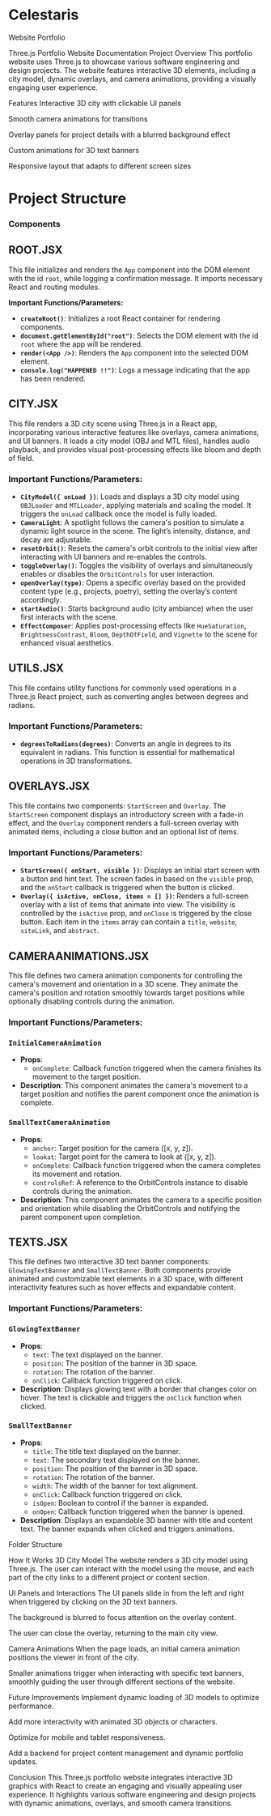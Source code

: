 # Celestaris
Website Portfolio



Three.js Portfolio Website Documentation
Project Overview
This portfolio website uses Three.js to showcase various software engineering and design projects. The website features interactive 3D elements, including a city model, dynamic overlays, and camera animations, providing a visually engaging user experience.

Features
Interactive 3D city with clickable UI panels

Smooth camera animations for transitions

Overlay panels for project details with a blurred background effect

Custom animations for 3D text banners

Responsive layout that adapts to different screen sizes






# Project Structure

### Components

## ROOT.JSX

This file initializes and renders the `App` component into the DOM element with the id `root`, while logging a confirmation message. It imports necessary React and routing modules.

**Important Functions/Parameters:**

- **`createRoot()`**: Initializes a root React container for rendering components.
- **`document.getElementById("root")`**: Selects the DOM element with the id `root` where the app will be rendered.
- **`render(<App />)`**: Renders the `App` component into the selected DOM element.
- **`console.log("HAPPENED !!")`**: Logs a message indicating that the app has been rendered.

## CITY.JSX

This file renders a 3D city scene using Three.js in a React app, incorporating various interactive features like overlays, camera animations, and UI banners. It loads a city model (OBJ and MTL files), handles audio playback, and provides visual post-processing effects like bloom and depth of field.

### Important Functions/Parameters:

- **`CityModel({ onLoad })`**: Loads and displays a 3D city model using `OBJLoader` and `MTLLoader`, applying materials and scaling the model. It triggers the `onLoad` callback once the model is fully loaded.
- **`CameraLight`**: A spotlight follows the camera's position to simulate a dynamic light source in the scene. The light’s intensity, distance, and decay are adjustable.
- **`resetOrbit()`**: Resets the camera's orbit controls to the initial view after interacting with UI banners and re-enables the controls.
- **`toggleOverlay()`**: Toggles the visibility of overlays and simultaneously enables or disables the `OrbitControls` for user interaction.
- **`openOverlay(type)`**: Opens a specific overlay based on the provided content type (e.g., projects, poetry), setting the overlay’s content accordingly.
- **`startAudio()`**: Starts background audio (city ambiance) when the user first interacts with the scene.
- **`EffectComposer`**: Applies post-processing effects like `HueSaturation`, `BrightnessContrast`, `Bloom`, `DepthOfField`, and `Vignette` to the scene for enhanced visual aesthetics.

## UTILS.JSX

This file contains utility functions for commonly used operations in a Three.js React project, such as converting angles between degrees and radians.

### Important Functions/Parameters:

- **`degreesToRadians(degrees)`**: Converts an angle in degrees to its equivalent in radians. This function is essential for mathematical operations in 3D transformations.

## OVERLAYS.JSX

This file contains two components: `StartScreen` and `Overlay`. The `StartScreen` component displays an introductory screen with a fade-in effect, and the `Overlay` component renders a full-screen overlay with animated items, including a close button and an optional list of items.

### Important Functions/Parameters:

- **`StartScreen({ onStart, visible })`**: Displays an initial start screen with a button and hint text. The screen fades in based on the `visible` prop, and the `onStart` callback is triggered when the button is clicked.
- **`Overlay({ isActive, onClose, items = [] })`**: Renders a full-screen overlay with a list of items that animate into view. The visibility is controlled by the `isActive` prop, and `onClose` is triggered by the close button. Each item in the `items` array can contain a `title`, `website`, `siteLink`, and `abstract`.

## CAMERAANIMATIONS.JSX

This file defines two camera animation components for controlling the camera's movement and orientation in a 3D scene. They animate the camera's position and rotation smoothly towards target positions while optionally disabling controls during the animation.

### Important Functions/Parameters:

### `InitialCameraAnimation`
- **Props**: 
  - `onComplete`: Callback function triggered when the camera finishes its movement to the target position.
- **Description**: This component animates the camera's movement to a target position and notifies the parent component once the animation is complete.

### `SmallTextCameraAnimation`
- **Props**:
  - `anchor`: Target position for the camera ([x, y, z]).
  - `lookat`: Target point for the camera to look at ([x, y, z]).
  - `onComplete`: Callback function triggered when the camera completes its movement and rotation.
  - `controlsRef`: A reference to the OrbitControls instance to disable controls during the animation.
- **Description**: This component animates the camera to a specific position and orientation while disabling the OrbitControls and notifying the parent component upon completion.

## TEXTS.JSX

This file defines two interactive 3D text banner components: `GlowingTextBanner` and `SmallTextBanner`. Both components provide animated and customizable text elements in a 3D space, with different interactivity features such as hover effects and expandable content.

### Important Functions/Parameters:

### `GlowingTextBanner`
- **Props**: 
  - `text`: The text displayed on the banner.
  - `position`: The position of the banner in 3D space.
  - `rotation`: The rotation of the banner.
  - `onClick`: Callback function triggered on click.
- **Description**: Displays glowing text with a border that changes color on hover. The text is clickable and triggers the `onClick` function when clicked.

### `SmallTextBanner`
- **Props**:
  - `title`: The title text displayed on the banner.
  - `text`: The secondary text displayed on the banner.
  - `position`: The position of the banner in 3D space.
  - `rotation`: The rotation of the banner.
  - `width`: The width of the banner for text alignment.
  - `onClick`: Callback function triggered on click.
  - `isOpen`: Boolean to control if the banner is expanded.
  - `onOpen`: Callback function triggered when the banner is opened.
- **Description**: Displays an expandable 3D banner with title and content text. The banner expands when clicked and triggers animations.












Folder Structure












How It Works
3D City Model
The website renders a 3D city model using Three.js. The user can interact with the model using the mouse, and each part of the city links to a different project or content section.

UI Panels and Interactions
The UI panels slide in from the left and right when triggered by clicking on the 3D text banners.

The background is blurred to focus attention on the overlay content.

The user can close the overlay, returning to the main city view.

Camera Animations
When the page loads, an initial camera animation positions the viewer in front of the city.

Smaller animations trigger when interacting with specific text banners, smoothly guiding the user through different sections of the website.

Future Improvements
Implement dynamic loading of 3D models to optimize performance.

Add more interactivity with animated 3D objects or characters.

Optimize for mobile and tablet responsiveness.

Add a backend for project content management and dynamic portfolio updates.

Conclusion
This Three.js portfolio website integrates interactive 3D graphics with React to create an engaging and visually appealing user experience. It highlights various software engineering and design projects with dynamic animations, overlays, and smooth camera transitions.
